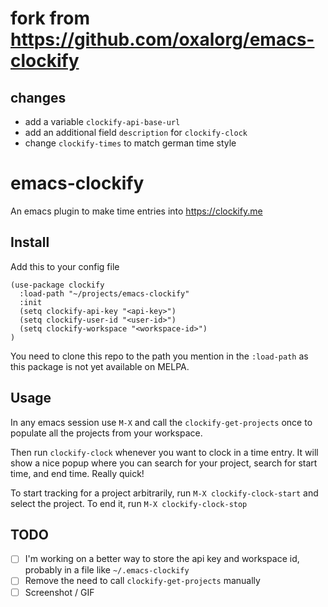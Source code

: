 # fork from https://github.com/oxalorg/emacs-clockify

## changes

- add a variable `clockify-api-base-url`
- add an additional field `description` for `clockify-clock`
- change `clockify-times` to match german time style

# emacs-clockify

An emacs plugin to make time entries into https://clockify.me

## Install

Add this to your config file

``` emacs-lisp
(use-package clockify
  :load-path "~/projects/emacs-clockify"
  :init
  (setq clockify-api-key "<api-key>")
  (setq clockify-user-id "<user-id>")
  (setq clockify-workspace "<workspace-id>")
)

```

You need to clone this repo to the path you mention in the `:load-path` as this package is not yet available on MELPA.

## Usage

In any emacs session use `M-X` and call the `clockify-get-projects` once to populate all the projects from your workspace.

Then run `clockify-clock` whenever you want to clock in a time entry. It will show a nice popup where you can search for your project, search for start time, and end time. Really quick!

To start tracking for a project arbitrarily, run  `M-X clockify-clock-start` and select the project. To end it, run `M-X clockify-clock-stop`

## TODO

- [ ] I'm working on a better way to store the api key and workspace id, probably in a file like `~/.emacs-clockify`
- [ ] Remove the need to call `clockify-get-projects` manually
- [ ] Screenshot / GIF
